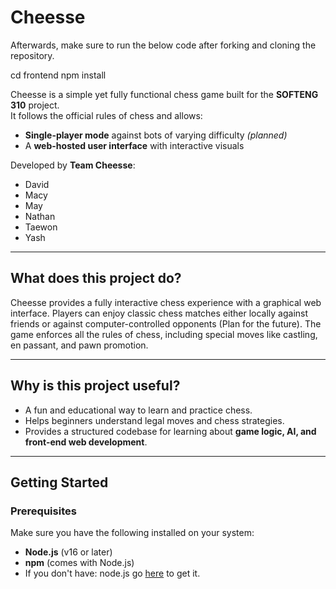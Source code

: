 # Cheesse


Afterwards, make sure to run the below code after forking and cloning the repository.

cd frontend
npm install

Cheesse is a simple yet fully functional chess game built for the **SOFTENG 310** project.  
It follows the official rules of chess and allows:  
- **Single-player mode** against bots of varying difficulty *(planned)*  
- A **web-hosted user interface** with interactive visuals  

Developed by **Team Cheesse**:  
- David
- Macy
- May
- Nathan
- Taewon
- Yash 

---

## What does this project do?  
Cheesse provides a fully interactive chess experience with a graphical web interface. Players can enjoy classic chess matches either locally against friends or against computer-controlled opponents (Plan for the future). The game enforces all the rules of chess, including special moves like castling, en passant, and pawn promotion.  

---

## Why is this project useful?  
- A fun and educational way to learn and practice chess.  
- Helps beginners understand legal moves and chess strategies.  
- Provides a structured codebase for learning about **game logic, AI, and front-end web development**.  

---

## Getting Started  

### Prerequisites  
Make sure you have the following installed on your system:  
- **Node.js** (v16 or later)  
- **npm** (comes with Node.js)
- If you don't have: node.js go [here](https://nodejs.org/en/download) to get it.
